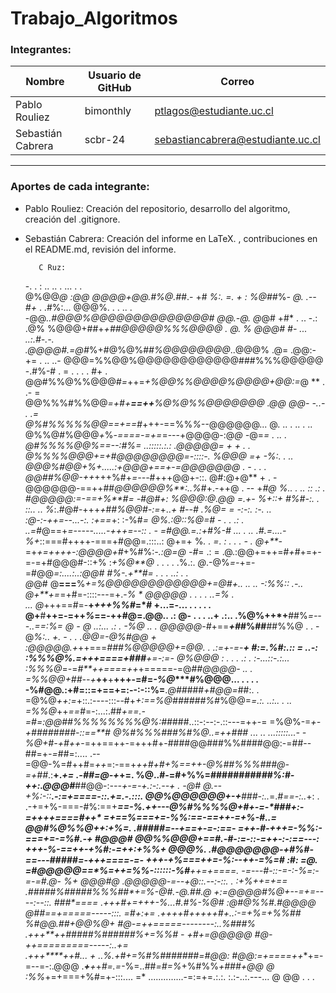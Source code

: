 # Trabajo_Algoritmos

### Integrantes:
| Nombre            | Usuario de GitHub    | Correo                              |
|-------------------|----------------------|-------------------------------------|
| Pablo Rouliez     | bimonthly            | ptlagos@estudiante.uc.cl            |
| Sebastián Cabrera | scbr-24              | sebastiancabrera@estudiante.uc.cl   |

---

### Aportes de cada integrante:
- Pablo Rouliez: Creación del repositorio, desarrollo del algoritmo, creación del .gitignore.
- Sebastián Cabrera: Creación del informe en LaTeX. , contribuciones en el README.md, revisión del informe.


         C Ruz:
   -.  . :    .. .. .       ...  .                              .            
 @%@@*@ :@@ @@@@+@@.#%@.#*#.-  +#    *%:. =.   +                         : 
  %@##*%*- @.     .-- #+* .  .#%:...   @@@%.              .        . .. .  
-@@*..#@@@%@@@@@@@@@@@@@@# @@.-@.     @*@#  +#*        . ..        -.:     
.@% %@@@+##+*+##@@@@@%%%@@@@ .  @.   %    @@@# #-       ... ..:.#-.-.      
 .@@@@#.=@#*%+#@%@%#*#%@@@@@@@@*..@@@%  .@= .@@:-+=    . ..            ..- 
  @@@=%%@@%@@@@@@@@@@@@###%%%@@@@@   -.#%-#  . =     .    .        .  . #+ 
. @@#%%@%%@@@*#=*++=*+%@@%%@@@@%@@@@+@@:=*@ **               .       .- =  
 @@%%%#%%@@*=+#+**==++**%@%@%%@@@@@@@ *.@@ @@- -..-                 . .=   
 @%#%%%%%@@==*+==#*+++-==%%*%--*@@@@@@...    @. ..     .  ..   .   ..      
 @%%@#%@@@*+*%*-====-=***+*=*=---+@@@@-:@*@ -*@=*=   .                .. . 
 @#%%%%@@%==--:#%=    ..:::::.:.: .@@@@@= + +      .          .            
 @%%%%@@@+=+#@@@@@@@@=-::::-.      %@@@  =+       -%:. .         ..        
 @@@%#@@***+%+.....:+@@@+==+-=@@@@@*@@ .   -  .  .    .                    
 @@##%@@-++*+++%#+*=---*#+++@@+-::. @#:@+@**    +                        . 
 -@@@@@@-==++##*@@@@@@%**:..%*#+.-++@ . -- +*#@   *%..     . ..  ::   .: . 
  #@@@@@:=-==+%**#= -#@#*+: %@@@:@.@@ =.+-  %+::+ #%#-:.    .    ::..   .. 
 %*:.#@#-+++*+*#*#%@@#-:=*+..***+* #--# .%@*=  =      -:-:.   :-. ..       
 *:*@-:-++=--...-:.  :+==*+: :-%#*= @%.:@::%@=#  -     .    .  .:     .    
..=#*@==+*=-----.....-+++=--:: .  -  =#@@.=.:+#%-# ...  .     .. .#.=....- 
 %+*::===#++++-===+#@@=.:::..: @+=+ %*. . =. :     .      .    .   -     . 
 @+**-*=+*+=+++****+-:@@@@*+*#*+%#%:*-.:@=@ -#*=                .:       = 
 .@.:@@+=++=#*+*#+=+-=-=+#@@@#-::+% :*+%@**@* .  . .               .  .%.:.
  *@*.-@%*=-*+=-=#@@*=:....:..:@@#  #%-.+**#=  .  .        . ..:    .  .   
  @*@#  @**===**%*+=%@@@@@@@@@@@@+=@#+..   ..               .. -:%%:: .-.. 
        @+**+=*=+#=-::::---=+.-*%  * @@@@@ .           . .  .    ..=% .    
 ...    @*+++==#=-**+*+++%%#*=*#   +...=-...        .   .   .       . .    
        @+**#**++=-=++*%*==-++#@=.@@..     .:   @- . .          . ..+ .:.. 
     .%@%++*+**##%*=---..==:%= @ - @     ..:... .:     .          -%@ .. . 
 @@@@@-#*+==***+#*#%##**##%%@    . . -@*%:..     +.  - . . .@@=-@%#@@ +    
:@@@@@.+*++===****###%@@@@@*+=@@. . .:*=+-=-**+ *#:=.%#:.::    =      ..-: 
:%%%@%.=+++====+*###***+=-:=- @%@@@     : . . .   .:   .  :-...::-.:...    
:%%%@*=-=*#**++====++*+=====-=@#*#@@@@-            ..      .               
=%%@@+##--+***++**+**+++-=#=*-%@****#%@@@...    . .            .       .   
-%#@@.:+#=::=+==+=:--:-::%=**.*@##*###*+#@@=*##:.                  .       
=@%@*++:=*+::.:----:::--#+*+:==%@######%#*%@@=*=.:. ..:.. .             .. 
=%%@*++*==*#=-:...:.##*+==.-=#=:@@##%%%%%%%%@%:##*###..::-:--:-.::---=++-= 
=%@%-=****+-+########*-::==**#   @%#%%%###%#%@..=++### ... .. ...:::::...- 
-%@+#-*+#+*+*-=++==++-=+++#+-####@@###%%####@@:-=##--##=+*-=*##=:.... .--  
=@@-%=#++#=*++*=:-==+*++#+#+%==++-@%##%%%###@-=+##*.:**+.*+=  .-##=@-+*+=. 
%@..#-=#+%%=#########*#*#*%:#-++:.@@@#***##@@-:*---+-=-+.:-:.--+   .   -@# 
@.--+%:-::**.-:=+====-::.+=.-.:::. @@%@@@@@@+-+**###-:..*=.*#==-:..*+:  .  
.-+=+%-===-#%:==+*****==-%.*+*+*-*--@%#%%%%@+#*+-=*-*##**#+:-=++++====#++* 
 =+==%===+=-%%:==-==++-=+%-#.*.=    @@#%@%%@++:+%=.  .*#####=--+==+-=-:==- 
 =++-#*-+++=-%%:-===+=-=%#.-+ *#@@@# @@%%@@@+==#.-*#*-:=-::-=++*-:-:==---: 
 +++-*%-==++-+%#:-=+*+:+%%+ @@@%.  .#@@@@@@@*-+#%#-==---#####=-++*+====-=- 
 +++-+%===++=-*%*:--++-=%=#* :#: =@. =#@@@@@==*%=++=%%-::::::-%#**++=+====.
 -=---#-::-=-:-*%*=:-=-=#.@- %+ @@@#@ .@@@@@-=--*+@::.--:-::. . :+%*++=+== 
.#####%#*#*##**#%%%##*+=%-@#.-@.##.@ +:=@@@@#%@+**--=+=----:--::. ###*==== 
.**+++*#+=++*+*-%...#.#*%-%@# :@#@%%#.#**@@@@ @##==+=====-----:::. =*#+:+= 
.*++++*#*+++*++#+..:-=*+%=+%%## %*#@@.##+@@%@+ #@-=++=====--------:..%###% 
.*+*++****++#####%######%+=*%%#   *- +#+=@@@@@ #@*-++=========-----:..+=   
.+**++****++#... + ..%.+#+=**%#%#######**=#@@: #@@:=+====++**+=-=--=-:.@@@ 
.****+***+*+*#=.=*-%=..##*=#=%*+%#%%*+###+@@ @  :%%*+=+===+%#=+-:::.... =* 
 ..............-=:=+=.:.:. :.:-..:.---...  @ @@          .        .  .     

